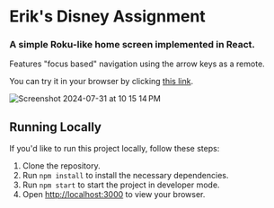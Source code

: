 # Erik's Disney Assignment
### A simple Roku-like home screen implemented in React. 

Features "focus based" navigation using the arrow keys as a remote. 

You can try it in your browser by clicking [this link](https://erikmartin29.github.io/disney-assignment).

![Screenshot 2024-07-31 at 10 15 14 PM](https://github.com/user-attachments/assets/979173b9-04c5-41e6-8981-96c3a713d90f)

## Running Locally
If you'd like to run this project locally, follow these steps: 
1. Clone the repository.
2. Run `npm install` to install the necessary dependencies. 
3. Run `npm start` to start the project in developer mode.
4. Open [http://localhost:3000](http://localhost:3000) to view your browser.

